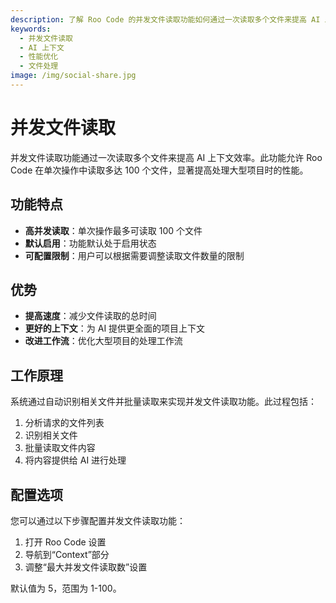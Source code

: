 ```yaml
---
description: 了解 Roo Code 的并发文件读取功能如何通过一次读取多个文件来提高 AI 上下文效率，包括配置选项和使用场景。
keywords:
  - 并发文件读取
  - AI 上下文
  - 性能优化
  - 文件处理
image: /img/social-share.jpg
---
```


# 并发文件读取

并发文件读取功能通过一次读取多个文件来提高 AI 上下文效率。此功能允许 Roo Code 在单次操作中读取多达 100 个文件，显著提高处理大型项目时的性能。

## 功能特点

- **高并发读取**：单次操作最多可读取 100 个文件
- **默认启用**：功能默认处于启用状态
- **可配置限制**：用户可以根据需要调整读取文件数量的限制

## 优势

- **提高速度**：减少文件读取的总时间
- **更好的上下文**：为 AI 提供更全面的项目上下文
- **改进工作流**：优化大型项目的处理工作流

## 工作原理

系统通过自动识别相关文件并批量读取来实现并发文件读取功能。此过程包括：

1. 分析请求的文件列表
2. 识别相关文件
3. 批量读取文件内容
4. 将内容提供给 AI 进行处理

## 配置选项

您可以通过以下步骤配置并发文件读取功能：

1. 打开 Roo Code 设置
2. 导航到“Context”部分
3. 调整“最大并发文件读取数”设置

默认值为 5，范围为 1-100。
